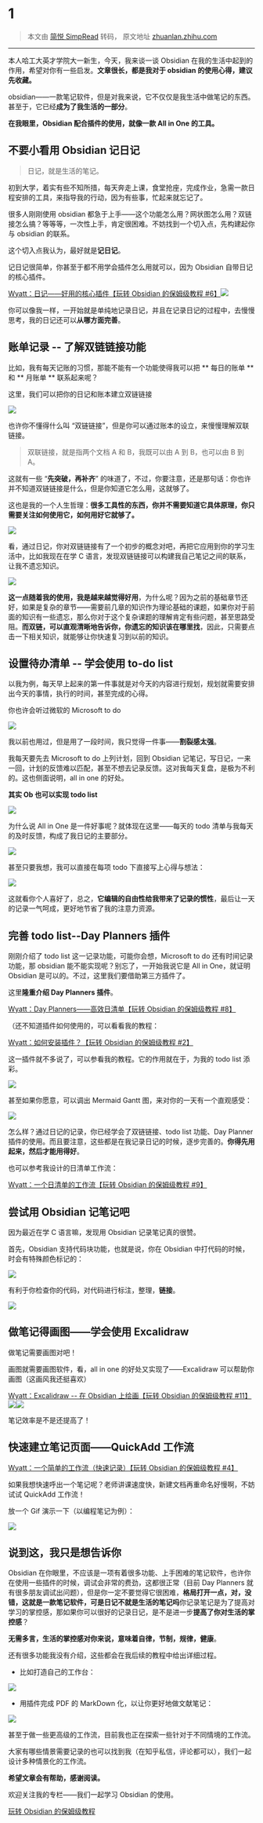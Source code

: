 # 1


> 本文由 [简悦 SimpRead](http://ksria.com/simpread/) 转码， 原文地址 [zhuanlan.zhihu.com](https://zhuanlan.zhihu.com/p/409095645)


---------------

本人哈工大英才学院大一新生，今天，我来谈一谈 Obsidian 在我的生活中起到的作用，希望对你有一些启发。**文章很长，都是我对于 obsidian 的使用心得，建议先收藏。**

obsidian——一款笔记软件，但是对我来说，它不仅仅是我生活中做笔记的东西。甚至于，它已经**成为了我生活的一部分**。

**在我眼里，Obsidian 配合插件的使用，就像一款 All in One 的工具。**

不要小看用 Obsidian 记日记
------------------

> 日记，就是生活的笔记。

初到大学，着实有些不知所措，每天奔走上课，食堂抢座，完成作业，急需一款日程安排的工具，来指导我的行动，因为有些事，忙起来就忘记了。

很多人刚刚使用 obsidian 都急于上手——这个功能怎么用？网状图怎么用？双链接怎么搞？等等等，一次性上手，肯定很困难。不妨找到一个切入点，先构建起你与 obsidian 的联系。

这个切入点我认为，最好就是**记日记**。

记日记很简单，你甚至于都不用学会插件怎么用就可以，因为 Obsidian 自带日记的核心插件。

[Wyatt：日记——好用的核心插件【玩转 Obsidian 的保姆级教程 #6】](https://zhuanlan.zhihu.com/p/403111731)![](https://pic1.zhimg.com/v2-498176b58a55b23e5964d112465144ec_r.jpg)

你可以像我一样，一开始就是单纯地记录日记，并且在记录日记的过程中，去慢慢思考，我的日记还可以**从哪方面完善**。

账单记录 -- 了解双链链接功能
----------------

比如，我有每天记账的习惯，那能不能有一个功能使得我可以把 ** 每日的账单 ** 和 ** 月账单 ** 联系起来呢？

这里，我们可以把你的日记和账本建立双链链接

![](https://pic3.zhimg.com/v2-881d1393622e2172881d50c2c195d876_b.gif)

也许你不懂得什么叫 “双链链接”，但是你可以通过账本的设立，来慢慢理解双联链接。

> 双联链接，就是指两个文档 A 和 B，我既可以由 A 到 B，也可以由 B 到 A。

这就有一些 “**先突破，再补齐**” 的味道了，不过，你要注意，还是那句话：你也许并不知道双链链接是什么，但是你知道它怎么用，这就够了。

这也是我的一个人生哲理：**很多工具性的东西，你并不需要知道它具体原理，你只需要关注如何使用它，如何用好它就够了。**

![](https://pic1.zhimg.com/v2-5cf7066d0ad84241e0aff409025e4bb4_b.jpg)

看，通过日记，你对双链链接有了一个初步的概念对吧，再把它应用到你的学习生活中，比如我现在在学 C 语言，发现双链链接可以构建我自己笔记之间的联系，让我不遗忘知识。

![](https://pic3.zhimg.com/v2-a48310b7346d8c2709a4e41cc9b0e64a_r.jpg)

**这一点随着我的使用，我是越来越觉得好用**，为什么呢？因为之前的基础章节还好，如果是复杂的章节——需要前几章的知识作为理论基础的课题，如果你对于前面的知识有一些遗忘，那么你对于这个复杂课题的理解肯定有些问题，甚至思路受阻。**而双链，可以直观清晰地告诉你，你遗忘的知识该在哪里找**，因此，只需要点击一下相关知识，就能够让你快速复习到以前的知识。

设置待办清单 -- 学会使用 to-do list
-------------------------

以我为例，每天早上起来的第一件事就是对今天的内容进行规划，规划就需要安排出今天的事情，执行的时间，甚至完成的心得。

你也许会听过微软的 Microsoft to do

![](https://pic2.zhimg.com/v2-911b68049ca50cd765e7afe35de305cd_r.jpg)

我以前也用过，但是用了一段时间，我只觉得一件事——**割裂感太强**。

我每天要先去 Microsoft to do 上列计划，回到 Obsidian 记笔记，写日记，一来一回，计划的反馈难以匹配，甚至不想去记录反馈。这对我每天复盘，是极为不利的。这也侧面说明，all in one 的好处。

**其实 Ob 也可以实现 todo list**

![](https://pic1.zhimg.com/v2-619ce7a1cb2a2701d3325adffdd136bc_r.jpg)

为什么说 All in One 是一件好事呢？就体现在这里——每天的 todo 清单与我每天的及时反馈，构成了我日记的主要部分。

![](https://pic4.zhimg.com/v2-9c7006fb51d6adf3c67472e8028dc673_r.jpg)

甚至只要我想，我可以直接在每项 todo 下直接写上心得与想法：

![](https://pic4.zhimg.com/v2-149daf92fbea901da3eec42f48ef1cb7_b.jpg)

这就看你个人喜好了，总之，**它编辑的自由性给我带来了记录的惯性**，最后让一天的记录一气呵成，更好地节省了我的注意力资源。

完善 todo list--Day Planners 插件
-----------------------------

刚刚介绍了 todo list 这一记录功能，可能你会想，Microsoft to do 还有时间记录功能，那 obsidian 能不能实现呢？别忘了，一开始我说它是 All in One，就证明 Obsidian 是可以的。不过，这里我们要借助第三方插件了。

这里**隆重介绍 Day Planners 插件**。

[Wyatt：Day Planners——高效日清单【玩转 Obsidian 的保姆级教程 #8】](https://zhuanlan.zhihu.com/p/403228404)

（还不知道插件如何使用的，可以看看我的教程：

[Wyatt：如何安装插件？【玩转 Obsidian 的保姆级教程 #2】](https://zhuanlan.zhihu.com/p/403001135)

这一插件就不多说了，可以参看我的教程。它的作用就在于，为我的 todo list 添彩。

![](https://pic3.zhimg.com/v2-d691f1db032ad3114fcd2c50755c61a6_r.jpg)

甚至如果你愿意，可以调出 Mermaid Gantt 图，来对你的一天有一个直观感受：

![](https://pic3.zhimg.com/v2-12c655ffc21d9e4a79ef66f068f578c2_r.jpg)

怎么样？通过日记的记录，你已经学会了双链链接、todo list 功能、Day Planner 插件的使用。而且要注意，这些都是在我记录日记的时候，逐步完善的。**你得先用起来，然后才能用得好**。

也可以参考我设计的日清单工作流：

[Wyatt：一个日清单的工作流【玩转 Obsidian 的保姆级教程 #9】](https://zhuanlan.zhihu.com/p/403675420)

尝试用 Obsidian 记笔记吧
-----------------

因为最近在学 C 语言嘛，发现用 Obsidian 记录笔记真的很赞。

首先，Obsidian 支持代码块功能，也就是说，你在 Obsidian 中打代码的时候，时会有特殊颜色标记的：

![](https://pic1.zhimg.com/v2-62f57b0f871d6ef5116b984d2ab063f8_b.jpg)

有利于你检查你的代码，对代码进行标注，整理，**链接**。

![](https://pic2.zhimg.com/v2-738414370d7cc9afbd4cecda13ddf1f9_r.jpg)

做笔记得画图——学会使用 Excalidraw
-----------------------

做笔记需要画图对吧！

画图就需要画图软件，看，all in one 的好处又实现了——Excalidraw 可以帮助你画图（这画风我还挺喜欢）

[Wyatt：Excalidraw -- 在 Obsidian 上绘画【玩转 Obsidian 的保姆级教程 #11】](https://zhuanlan.zhihu.com/p/405168267)![](https://pic2.zhimg.com/v2-843caa7b1dd352e3a1d34a00f6c42ecd_r.jpg)![](https://pic1.zhimg.com/v2-49aedf5ac3cd046f4db7202a3106a338_r.jpg)

笔记效率是不是还提高了！

快速建立笔记页面——QuickAdd 工作流
----------------------

[Wyatt：一个简单的工作流（快速记录）【玩转 Obsidian 的保姆级教程 #4】](https://zhuanlan.zhihu.com/p/403026649)

如果我想快速呼出一个笔记呢？老师讲课速度快，新建文档再重命名好慢啊，不妨试试 QuickAdd 工作流！

放一个 Gif 演示一下（以编程笔记为例）：

![](https://pic2.zhimg.com/v2-4ad919dda89f952e179cc71dca6f4331_b.gif)

说到这，我只是想告诉你
-----------

Obsidian 在你眼里，不应该是一项有着很多功能、上手困难的笔记软件，也许你在使用一些插件的时候，调试会非常的费劲，这都很正常（目前 Day Planners 就有很多朋友调试出问题），但是你一定不要觉得它很困难，**格局打开一点，对，没错，这就是一款笔记软件，可是日记不就是生活的笔记吗**你记录笔记是为了提高对学习的掌控感，那如果你可以很好的记录日记，是不是进一步**提高了你对生活的掌控感**？

**无需多言，生活的掌控感对你来说，意味着自律，节制，规律，健康**。

还有很多功能我没有介绍，这些都会在我后续的教程中给出详细过程。

*   比如打造自己的工作台：

![](https://pic2.zhimg.com/v2-006735613d9420d4ee27787ef66e4da1_r.jpg)

*   用插件完成 PDF 的 MarkDown 化，以让你更好地做文献笔记：

![](https://pic2.zhimg.com/v2-a15544dbfc5500838ebfd63a77845d11_r.jpg)

甚至于做一些更高级的工作流，目前我也正在探索一些针对于不同情境的工作流。

大家有哪些情景需要记录的也可以找到我（在知乎私信，评论都可以），我们一起设计多种情景化的工作流。

**希望文章会有帮助，感谢阅读。**

欢迎关注我的专栏——我们一起学习 Obsidian 的使用。

[玩转 Obsidian 的保姆级教程](https://www.zhihu.com/column/c_1413472005866266624)
